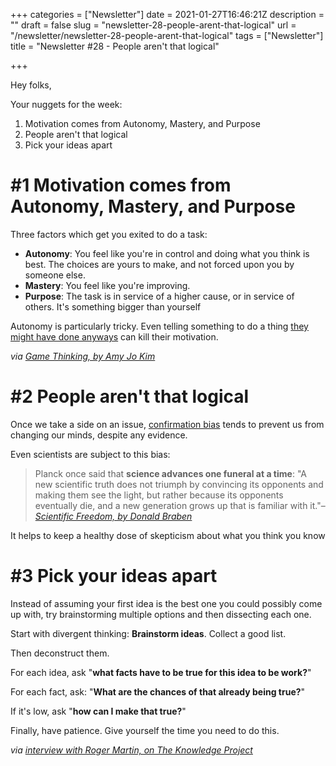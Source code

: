 +++
categories = ["Newsletter"]
date = 2021-01-27T16:46:21Z
description = ""
draft = false
slug = "newsletter-28-people-arent-that-logical"
url = "/newsletter/newsletter-28-people-arent-that-logical"
tags = ["Newsletter"]
title = "Newsletter #28 - People aren't that logical"

+++


Hey folks,

Your nuggets for the week:

1. Motivation comes from Autonomy, Mastery, and Purpose
2. People aren't that logical
3. Pick your ideas apart

# #1 Motivation comes from Autonomy, Mastery, and Purpose

Three factors which get you exited to do a task:

* **Autonomy**: You feel like you're in control and doing what you think is best. The choices are yours to make, and not forced upon you by someone else.
* **Mastery**: You feel like you're improving.
* **Purpose**: The task is in service of a higher cause, or in service of others. It's something bigger than yourself

Autonomy is particularly tricky. Even telling something to do a thing [they might have done anyways](https://twitter.com/ZainRzv/status/1288363472015646720) can kill their motivation.

_via [Game Thinking, by Amy Jo Kim](https://amzn.to/2NGLTlP)_

# #2 People aren't that logical

Once we take a side on an issue, [confirmation bias](https://www.lesswrong.com/posts/mmwyubv724MTvvL5Z/subtle-forms-of-confirmation-bias) tends to prevent us from changing our minds, despite any evidence.

Even scientists are subject to this bias:

> Planck once said that **science advances one funeral at a time**: "A new scientific truth does not triumph by convincing its opponents and making them see the light, but rather because its opponents eventually die, and a new generation grows up that is familiar with it."– _[Scientific Freedom, by Donald Braben](https://amzn.to/3ci1keC)_

It helps to keep a healthy dose of skepticism about what you think you know

# #3 Pick your ideas apart

Instead of assuming your first idea is the best one you could possibly come up with, try brainstorming multiple options and then dissecting each one.

Start with divergent thinking: **Brainstorm ideas**. Collect a good list.

Then deconstruct them.

For each idea, ask "**what facts have to be true for this idea to be work?**"

For each fact, ask: "**What are the chances of that already being true?**"

If it's low, ask "**how can I make that true?**"

Finally, have patience. Give yourself the time you need to do this.

_via [interview with Roger Martin, on The Knowledge Project](https://fs.blog/knowledge-project/roger-martin/)_

